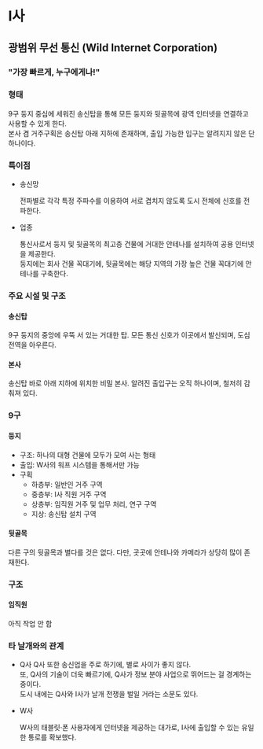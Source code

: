 # I사

## 광범위 무선 통신 (Wild Internet Corporation)

### "가장 빠르게, 누구에게나!"

### 형태

9구 둥지 중심에 세워진 송신탑을 통해 모든 둥지와 뒷골목에 광역 인터넷을 연결하고 사용할 수 있게 한다.  
본사 겸 거주구획은 송신탑 아래 지하에 존재하며, 출입 가능한 입구는 알려지지 않은 단 하나이다.

### 특이점

- 송신망  

    전파별로 각각 특정 주파수를 이용하여 서로 겹치지 않도록 도시 전체에 신호를 전파한다.<br>

- 업종  

    통신사로서 둥지 및 뒷골목의 최고층 건물에 거대한 안테나를 설치하여 공용 인터넷을 제공한다.<br>
    둥지에는 회사 건물 꼭대기에, 뒷골목에는 해당 지역의 가장 높은 건물 꼭대기에 안테나를 구축한다.<br>

### 주요 시설 및 구조

#### 송신탑

9구 둥지의 중앙에 우뚝 서 있는 거대한 탑. 모든 통신 신호가 이곳에서 발신되며, 도심 전역을 아우른다.

#### 본사

송신탑 바로 아래 지하에 위치한 비밀 본사. 알려진 출입구는 오직 하나이며, 철저히 감춰져 있다.

### 9구

#### 둥지

- 구조: 하나의 대형 건물에 모두가 모여 사는 형태  
- 출입: W사의 워프 시스템을 통해서만 가능  
- 구획  
  - 하층부: 일반인 거주 구역  
  - 중층부: I사 직원 거주 구역  
  - 상층부: 임직원 거주 및 업무 처리, 연구 구역  
  - 지상: 송신탑 설치 구역

#### 뒷골목

다른 구의 뒷골목과 별다를 것은 없다.
다만, 곳곳에 안테나와 카메라가 상당히 많이 존재한다.

### 구조

#### 임직원

아직 작업 안 함

### 타 날개와의 관계

- Q사
    Q사 또한 송신업을 주로 하기에, 별로 사이가 좋지 않다.<br>
    또, Q사의 기술이 더욱 빠르기에, Q사가 정보 분야 사업으로 뛰어드는 걸 경계하는 중이다.<br>
    도시 내에는 Q사와 I사가 날개 전쟁을 벌일 거라는 소문도 있다.

- W사  

    W사의 태블릿·폰 사용자에게 인터넷을 제공하는 대가로, I사에 출입할 수 있는 유일한 통로를 확보했다.  

